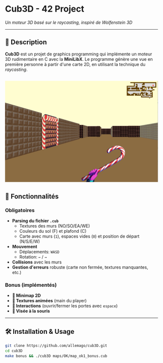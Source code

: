 # Cub3D - 42 Project

*Un moteur 3D basé sur le raycasting, inspiré de Wolfenstein 3D*

---

## 📝 Description
**Cub3D** est un projet de graphics programming qui implémente un moteur 3D rudimentaire en C avec la **MiniLibX**. Le programme génère une vue en première personne à partir d'une carte 2D, en utilisant la technique du *raycasting*.

![Texte alternatif](textures/screenshot.png)
---

## 🧩 Fonctionnalités

### Obligatoires
- **Parsing du fichier `.cub`**  
  - Textures des murs (NO/SO/EA/WE)  
  - Couleurs du sol (F) et plafond (C)  
  - Carte avec murs (`1`), espaces vides (`0`) et position de départ (N/S/E/W)  
- **Mouvement**  
  - Déplacements: `WASD`  
  - Rotation: `←` / `→`  
- **Collisions** avec les murs  
- **Gestion d'erreurs** robuste (carte non fermée, textures manquantes, etc.)  

### Bonus (implémentés)  
- **🎯 Minimap 2D**
- **🎯 Textures animées** (main du player)  
- **🎯 Interactions** (ouvrir/fermer les portes avec `espace`)  
- **🎯 Visée à la souris**

---

## 🛠 Installation & Usage

```bash
git clone https://github.com/allemago/cub3D.git
cd cub3D
make bonus && ./cub3D maps/OK/map_ok1_bonus.cub
